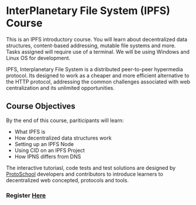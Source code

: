 # InterPlanetary File System (IPFS) Course

This is an IPFS introductory course. You will learn about decentralized data structures, content-based addressing, mutable file systems and more. Tasks assigned will require use of a terminal. We will be using Windows and Linux OS for development. 

IPFS, Interplanetary File System is a distributed peer-to-peer hypermedia protocol. Its designed to work as a cheaper and more efficient alternative to the HTTP protocol, addressing the common challenges associated with web centralization and its unlimited opportunities. 

## Course Objectives

By the end of this course, pariticipants will learn:

* What IPFS is
* How decentralized data structures work
* Setting up an IPFS Node
* Using CID on an IPFS Project
* How IPNS differs from DNS

The interactive tutoriasl, code tests and test solutions are designed by [ProtoSchool](https://github.com/ProtoSchool) developers and contributors to introduce learners to decentralized web concepted, protocols and tools.

### Register **[Here](https://factory24.org/course/interplanetary-file-system-ipfs-course/)**